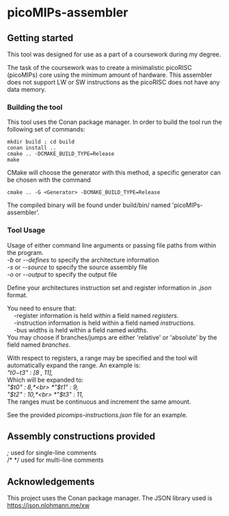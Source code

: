 # picoMIPs-assembler



## Getting started

This tool was designed for use as a part of a coursework during my degree.

The task of the coursework was to create a minimalistic picoRISC (picoMIPs) core using the minimum amount of hardware.
This assembler does not support LW or SW instructions as the picoRISC does not have any data memory.

### Building the tool

This tool uses the Conan package manager. In order to build the tool run the following set of commands:
```
mkdir build ; cd build
conan install ..
cmake .. -DCMAKE_BUILD_TYPE=Release
make
```
CMake will choose the generator with this method, a specific generator can be chosen with the command
```
cmake .. -G <Generator> -DCMAKE_BUILD_TYPE=Release
```

The compiled binary will be found under build/bin/ named 'picoMIPs-assembler'.

### Tool Usage

Usage of either command line arguments or passing file paths from within the program.<br>
*-b* or *--defines* to specify the architecture information<br>
*-s* or *--source* to specify the source assembly file<br>
*-o* or *--output* to specify the output file<br>

Define your architectures instruction set and register information in *.json* format.

You need to ensure that:<br>
&nbsp;&nbsp;&nbsp;&nbsp;-register information is held within a field named *registers*.<br>
&nbsp;&nbsp;&nbsp;&nbsp;-instruction information is held within a field named *instructions*.<br>
&nbsp;&nbsp;&nbsp;&nbsp;-bus widths is held within a field named *widths*.<br>
You may choose if branches/jumps are either 'relative' or 'absolute' by the field named *branches*.<br>

With respect to registers, a range may be specified and the tool will automatically expand the range.
An example is:<br>
  *"$t0-$t3" : [8 , 11],*<br>
Which will be expanded to:<br>
*"$t0" : 8,*<br>
*"$t1" : 9,*<br>
*"$t2" : 10,*<br>
*"$t3" : 11,*<br>
The ranges must be continuous and increment the same amount.<br>

See the provided *picomips-instructions.json* file for an example.<br>

## Assembly constructions provided

*;* used for single-line comments<br>
/* */ used for multi-line comments

## Acknowledgements

This project uses the Conan package manager.
The JSON library used is https://json.nlohmann.me/xw
